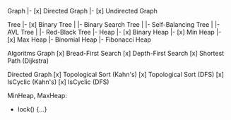 Graph
 |- [x] Directed Graph
 |- [x] Undirected Graph

Tree
 |- [x] Binary Tree
 |   |- Binary Search Tree
 |      |- Self-Balancing Tree
 |         |- AVL Tree
 |         |- Red-Black Tree
 |- Heap
    |- [x] Binary Heap
      |- [x] Min Heap
      |- [x] Max Heap
    |- Binomial Heap
    |- Fibonacci Heap

Algoritms
  Graph
    [x] Bread-First Search
    [x] Depth-First Search
    [x] Shortest Path (Dijkstra)

  Directed Graph
    [x] Topological Sort (Kahn's)
    [x] Topological Sort (DFS)
    [x] IsCyclic (Kahn's)
    [x] IsCyclic (DFS)

MinHeap, MaxHeap: 
 - lock() {...}
